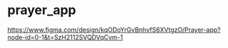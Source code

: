# prayer_app

 https://www.figma.com/design/kqODoYrGvBnhvfS6XVtgzO/Prayer-app?node-id=0-1&t=SzH2112SVQDVqCvm-1
